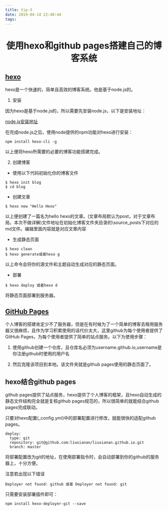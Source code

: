 ```yaml
---
title: tip-3
date: 2019-04-14 22:40:44
tags:
---
```



# <center>使用hexo和github pages搭建自己的博客系统</center>

## [hexo](https://github.com/hexojs/hexo)


hexo是一个快速的，简单且高效的博客系统。他是基于node.js的。

1. 安装

因为hexo是基于node.js的，所以需要先安装node.js，以下是安装地址：

[node.js安装地址](http://nodejs.cn/)

在完成node.js之后，使用node提供的npm功能对hexo进行安装：

```
npm install hexo-cli -g
```

以上便将hexo所需要的必要的博客功能搭建完成。

2. 创建博客

- 使用以下代码初始化你的博客文件

```
$ hexo init blog
$ cd blog
```

- 创建文章

```
$ hexo new "Hello Hexo"
```
以上便创建了一篇名为hello hexo的文章。(文章布局默认为post，对于文章布局，本次不做详解)文件地址在初始化博客文件夹目录的\source\_posts下对应的md文件。编辑里面内容就是对应文章内容


- 生成静态页面

```
$ hexo clean
$ hexo generate或者hexo g

```

以上命令会将你的源文件和主题自动生成对应的静态页面。

- 部署

```
$ hexo deploy 或者hexo d
```

将静态页面部署到服务器。


## [GitHub Pages](https://pages.github.com/)


个人博客的搭建肯定少不了服务器，但是在有时候为了一个简单的博客去租用服务器又很麻烦，且作为学习积累使用的话代价太大，这里github为每个使用者提供了GitHub Pages，为每个使用者提供了简单的站点服务。以下为使用步骤：


1. 使用github创建一个仓库，且仓库名必须为username.github.io,username是你注册github时使用的用户名

2. 然后克隆该项目到本地。该文件夹就是github pages使用的静态页面了。


## hexo结合github pages

github pages提供了站点服务，hexo提供了个人博客的框架，且hexo自动生成的静态文件结构完全就是复核github pages规范的，所以很简单的就能结合github pages完成联动。

只要对hexo配置(_config.yml)中的部署配置进行修改，就能很快的适配github pages。

```
deploy:
  type: git
  repository: git@github.com:liuxianan/liuxianan.github.io.git
  branch: master
```

将部署配置改为git的地址，在使用部署指令时，会自动部署到你的github的服务器上，十分方便。


注意若出现以下错误

```
Deployer not found: github 或者 Deployer not found: git
```

只需要安装部署插件即可：

```
npm install hexo-deployer-git --save
```









